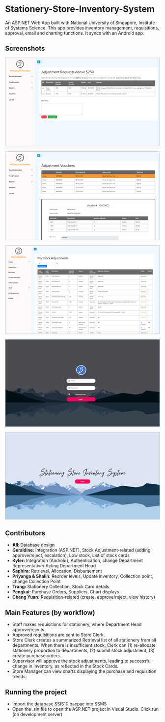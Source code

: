# Stationery-Store-Inventory-System
An ASP.NET Web App built with National University of Singapore, Institute of Systems Science. 
This app provides inventory management, requisitions, approval, email and charting functions. It syncs with an Android app.

## Screenshots
![](screenshots/SSIS1.png)

![](screenshots/SSIS2.png)

![](screenshots/SSIS3.png)

![](screenshots/SSIS4.png)

![](screenshots/SSIS5.png)

## Contributors
- **All**: Database design
- **Geraldine:** Integration (ASP.NET), Stock Adjustment-related (adding, approve/reject, escalation), Low stock, List of stock cards
- **Kyler:** Integration (Android), Authentication, change Department Representative/ Acting Department Head
- **Saphira:** Retrieval, Allocation, Disbursement
- **Priyanga & Shalin:** Reorder levels, Update inventory, Collection point, change Collection Point
- **Trang:** Stationery Collection, Stock Card details
- **Pengkai:** Purchase Orders, Suppliers, Chart displays
- **Cheng Yuan:** Requisition-related (create, approve/reject, view history)

## Main Features (by workflow)
- Staff makes requisitions for stationery, where Department Head approve/rejects.
- Approved requisitions are sent to Store Clerk.
- Store Clerk creates a summarized Retrieval list of all stationery from all departments. When there is insufficient stock, Clerk can (1) re-allocate stationery proportion to departments, (2) submit stock adjustment, (3) create purchase orders.
- Supervisor will approve the stock adjustments, leading to successful change in inventory, as reflected in the Stock Cards.
- Store Manager can view charts displaying the purchase and requisition trends.

## Running the project
- Import the database SSIS10.bacpac into SSMS 
- Open the .sln file to open the ASP.NET project in Visual Studio. Click run (on development server)
